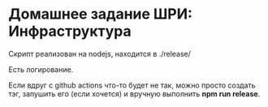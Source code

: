 # Домашнее задание ШРИ: Инфраструктура

Скрипт реализован на nodejs, находится в ./release/

Есть логирование.

Если вдруг с github actions что-то будет не так, можно просто создать тэг, запушить его (если хочется) и вручную выполнить **npm run release**.